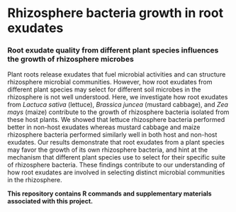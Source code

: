 # Rhizosphere bacteria growth in root exudates
### Root exudate quality from different plant species influences the growth of rhizosphere microbes
Plant roots release exudates that fuel microbial activities and can structure rhizosphere microbial communities. However, how root exudates from different plant species may select for different soil microbes in the rhizosphere is not well understood. Here, we investigate how root exudates from _Lactuca sativa_ (lettuce), _Brassica juncea_ (mustard cabbage), and _Zea mays_ (maize) contribute to the growth of rhizosphere bacteria isolated from these host plants. We showed that lettuce rhizosphere bacteria performed better in non-host exudates whereas mustard cabbage and maize rhizosphere bacteria performed similarly well in both host and non-host exudates. Our results demonstrate that root exudates from a plant species may favor the growth of its own rhizosphere bacteria, and hint at the mechanism that different plant species use to select for their specific suite of rhizosphere bacteria. These findings contribute to our understanding of how root exudates are involved in selecting distinct microbial communities in the rhizosphere.

**This repository contains R commands and supplementary materials associated with this project.**
